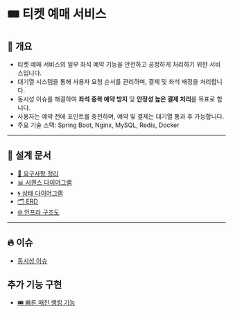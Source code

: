 # 🎟️ 티켓 예매 서비스

## 🚀 개요

- 티켓 예매 서비스의 일부 좌석 예약 기능을 안전하고 공정하게 처리하기 위한 서비스입니다.
- 대기열 시스템을 통해 사용자 요청 순서를 관리하며, 결제 및 좌석 배정을 처리합니다.
- 동시성 이슈를 해결하여 **좌석 중복 예약 방지** 및 **안정성 높은 결제 처리**를 목표로 합니다.
- 사용자는 예약 전에 포인트를 충전하며, 예약 및 결제는 대기열 통과 후 가능합니다.
- 주요 기술 스택: Spring Boot, Nginx, MySQL, Redis, Docker
---

## 📌 설계 문서

- [📝 요구사항 정리](/docs/requirements.md)
- [📊 시퀀스 다이어그램](/docs/sequence-diagram.md)
- [🌀 상태 다이어그램](/docs/state-diagram.md)
- [🗂️ ERD](/docs/erd.md)
- [🌐 인프라 구조도](/docs/infra-structure.md)

---

## 🔥 이슈
- [동시성 이슈](/docs/concurrency-issue.md)

## 추가 기능 구현
- [🎟️ 빠른 매진 랭킹 기능](/docs/early-sold-out-ranking-feature.md)
